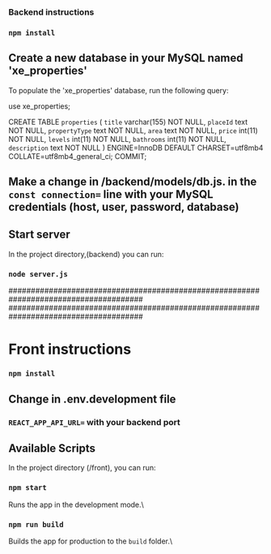 ### Backend instructions

### `npm install`

## Create a new database in your MySQL named 'xe_properties'

To populate the 'xe_properties' database, run the following query:

use xe_properties;

CREATE TABLE `properties` (
`title` varchar(155) NOT NULL,
`placeId` text NOT NULL,
`propertyType` text NOT NULL,
`area` text NOT NULL,
`price` int(11) NOT NULL,
`levels` int(11) NOT NULL,
`bathrooms` int(11) NOT NULL,
`description` text NOT NULL
) ENGINE=InnoDB DEFAULT CHARSET=utf8mb4 COLLATE=utf8mb4_general_ci;
COMMIT;

## Make a change in /backend/models/db.js. in the `const connection=` line with your MySQL credentials (host, user, password, database)

## Start server

In the project directory,(backend) you can run:

### `node server.js`

######################################################################################
######################################################################################

# Front instructions

### `npm install`

## Change in .env.development file

### `REACT_APP_API_URL=` with your backend port

## Available Scripts

In the project directory (/front), you can run:

### `npm start`

Runs the app in the development mode.\

### `npm run build`

Builds the app for production to the `build` folder.\
